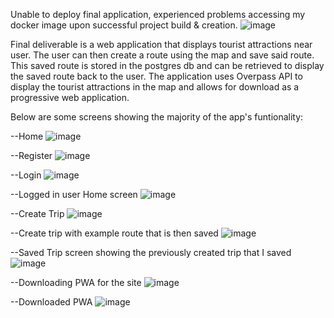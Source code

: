 Unable to deploy final application, experienced problems accessing my docker image upon successful project build & creation.
![image](https://user-images.githubusercontent.com/75795290/206943337-99e945b4-1038-4f4a-8da5-d9e3112bcb4a.png)


Final deliverable is a web application that displays tourist attractions near user. The user can then create a route using the map and save said route. This saved route is stored in the postgres db and can be retrieved to display the saved route back to the user. The application uses Overpass API to display the tourist attractions in the map and allows for download as a progressive web application.

Below are some screens showing the majority of the app's funtionality:

--Home
![image](https://user-images.githubusercontent.com/75795290/206947305-9faeeaca-9af7-4de2-89d9-7730fe2ec653.png)

--Register
![image](https://user-images.githubusercontent.com/75795290/206947389-ab6d97f8-f6f4-41b8-9676-ed58e85ac1e6.png)

--Login
![image](https://user-images.githubusercontent.com/75795290/206947488-a7f9fd78-a2c3-4625-8904-04da8f75c47f.png)

--Logged in user Home screen
![image](https://user-images.githubusercontent.com/75795290/206947582-0a46ccfe-65cd-4128-b5af-8adb4ba608d0.png)

--Create Trip
![image](https://user-images.githubusercontent.com/75795290/206947705-a841466d-1252-4d74-acf2-25baf2c10f53.png)

--Create trip with example route that is then saved
![image](https://user-images.githubusercontent.com/75795290/206947976-dc3571f0-11d9-4b35-bbfc-7992c4da0025.png)

--Saved Trip screen showing the previously created trip that I saved
![image](https://user-images.githubusercontent.com/75795290/206948070-01d47710-39d7-471d-97de-e1edcfbdf54b.png)

--Downloading PWA for the site
![image](https://user-images.githubusercontent.com/75795290/206948208-a7060328-dd70-4dc0-ba10-8355d340bf41.png)

--Downloaded PWA 
![image](https://user-images.githubusercontent.com/75795290/206948275-c5291d26-e438-49e4-a599-b9a494432fbd.png)

